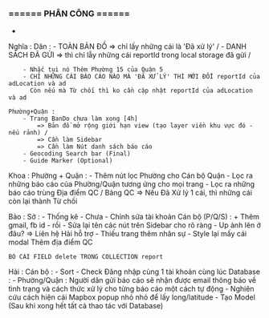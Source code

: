 
### ====== PHÂN CÔNG ======

- 

Nghĩa :
    Dân :
        - TOÀN BẢN ĐỒ => chỉ lấy những cái là 'Đã xử lý' /
        - DANH SÁCH ĐÃ GỬI => thì chỉ lẫy những cái reportId trong local storage đã gửi /
        
        - Nhắc tụi nó Thêm Phường 15 của Quận 5
        - CHỈ NHỮNG CÁI BÁO CÁO NÀO MÀ 'ĐÃ XỬ LÝ' THÌ MỚI ĐỔI reportId của adLocation và ad
          Còn nếu mà Từ chối thì ko cần cập nhật reportId của adLocation và ad

    Phường+Quận :
        - Trang BanDo chưa làm xong [4h]
            => Bản đồ mở rộng giới hạn view (tạo layer viền khu vực đó - nếu rảnh) /
            => Cần làm Sidebar
            => Cần làm Nút danh sách báo cáo
        - Geocoding Search bar (Final)
        - Guide Marker (Optional)

Khoa :
    Phường + Quận :
        - Thêm nút lọc Phường cho Cán bộ Quận
        - Lọc ra những báo cáo của Phường/Quận tương ứng cho mọi trang
        - Lọc ra những báo cáo trùng Địa điểm QC / Bảng QC => Nếu Đã Xử lý 1 cái, thì những cái còn lại thành Từ chối

Bảo :
    Sở :
    - Thống kê - Chưa
    - Chỉnh sửa tài khoản Cán bộ (P/Q/S) :
        + Thêm gmail, fb id - rồi
    - Sửa lại tên các nút trên Sidebar cho rõ ràng
    - Up ảnh lên ở đâu? => Liên hệ Hải hỗ trợ
    - Thiếu trang thêm nhân sự
    - Style lại mấy cái modal Thêm địa điểm QC

    BỎ CÁI FIELD delete TRONG COLLECTION report



Hải :
    Cán bộ :
    - Sort
    - Check Đăng nhập cùng 1 tài khoản cùng lúc
    Database :
    - Phường/Quận : Người dân gửi báo cáo sẽ nhận được email thông báo về tình trạng và cách thức xử lý cho từng báo cáo một cách tự động
    - Nghiên cứu cách hiện cái Mapbox popup nhỏ nhỏ để lấy long/latitude
    - Tạo Model (Sau khi xong hết tất cả thao tác với Database)


